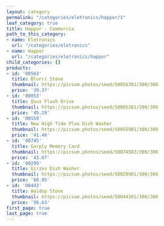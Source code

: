 ```yaml
---
layout: category
permalink: "/categories/eletronics/happor/1"
leaf_category: true
title: Happor - Commercia
path_to_this_category:
- name: Eletronics
  url: "/categories/eletronics"
- name: Happor
  url: "/categories/eletronics/happor"
child_categories: []
products:
- id: '00563'
  title: Blurri Stove
  thumbnail: https://picsum.photos/seed/S0056301/300/300
  price: '39.37'
- id: '00053'
  title: Quux Flash Drive
  thumbnail: https://picsum.photos/seed/S0005301/300/300
  price: '45.29'
- id: '00559'
  title: New High Tide Ploo Dish Washer
  thumbnail: https://picsum.photos/seed/S0055901/300/300
  price: '41.46'
- id: '00745'
  title: Garply Memory Card
  thumbnail: https://picsum.photos/seed/S0074502/300/300
  price: '43.07'
- id: '00299'
  title: Girzes Dish Washer
  thumbnail: https://picsum.photos/seed/S0029901/300/300
  price: '68.95'
- id: '00443'
  title: Waldop Stove
  thumbnail: https://picsum.photos/seed/S0044301/300/300
  price: '50.63'
first_page: true
last_page: true
---
```

